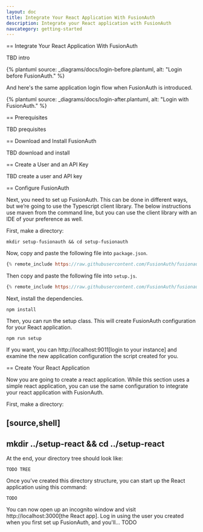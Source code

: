 ```yaml
---
layout: doc
title: Integrate Your React Application With FusionAuth
description: Integrate your React application with FusionAuth
navcategory: getting-started
---
```


== Integrate Your React Application With FusionAuth

TBD intro

{% plantuml source: _diagrams/docs/login-before.plantuml, alt: "Login before FusionAuth." %}

And here's the same application login flow when FusionAuth is introduced.

{% plantuml source: _diagrams/docs/login-after.plantuml, alt: "Login with FusionAuth." %}


== Prerequisites

TBD prequisites

== Download and Install FusionAuth

TBD download and install

== Create a User and an API Key

TBD create a user and API key

== Configure FusionAuth

Next, you need to set up FusionAuth. This can be done in different ways, but we’re going to use the Typescript client library.
The below instructions use maven from the command line, but you can use the client library with an IDE of your preference as well.

First, make a directory:

```shell
mkdir setup-fusionauth && cd setup-fusionauth
```


Now, copy and paste the following file into `package.json`.

```javascript
{% remote_include https://raw.githubusercontent.com/FusionAuth/fusionauth-example-client-libraries/main/typescript/package.json %}
```

Then copy and paste the following file into `setup.js`.

```javascript
{% remote_include https://raw.githubusercontent.com/FusionAuth/fusionauth-example-client-libraries/main/typescript/setup.js %}
```

Next, install the dependencies.

```shell
npm install
```

Then, you can run the setup class. This will create FusionAuth configuration for your React application.

```shell
npm run setup
```

If you want, you can http://localhost:9011[login to your instance] and
examine the new application configuration the script created for you.

== Create Your React Application

Now you are going to create a react application. While this section uses a
simple react application, you can use the same configuration to
integrate your react application with FusionAuth.

First, make a directory:

[source,shell]
----
mkdir ../setup-react && cd ../setup-react
----

At the end, your directory tree should look like: 

```
TODO TREE

```

Once you’ve created this directory structure, you can start up the React application using this command: 

```shell
TODO
```

You can now open up an incognito window and visit http://localhost:3000[the React app].
Log in using the user you created when you first set up FusionAuth, and you'll... TODO

